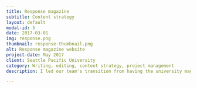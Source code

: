 ```yaml
---
title: Response magazine
subtitle: Content strategy
layout: default
modal-id: 5
date: 2017-03-01
img: response.png
thumbnail: response-thumbnail.png
alt: Response magazine website
project-date: May 2017
client: Seattle Pacific University
category: Writing, editing, content strategy, project management
description: I led our team's transition from having the university magazine website in no CMS (with each page hand-coded) to a customized Wordpress theme. <a href="https://response.spu.edu/"><em>Response</em> magazine</a> is published three times a year as a print magazine and intermittently publishes new content online as well.

---
```

